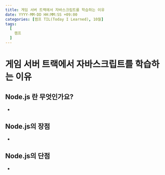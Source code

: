 ```yaml
---
title: 게임 서버 트랙에서 자바스크립트를 학습하는 이유
date: YYYY-MM-DD HH:MM:SS +09:00
categories: [캠프 TIL(Today I Learned), 10월]
tags:
  [
    캠프
  ]
---
```

# 게임 서버 트랙에서 자바스크립트를 학습하는 이유

## Node.js 란 무엇인가요?
- 

## Node.js의 장점
- 

## Node.js의 단점
- 